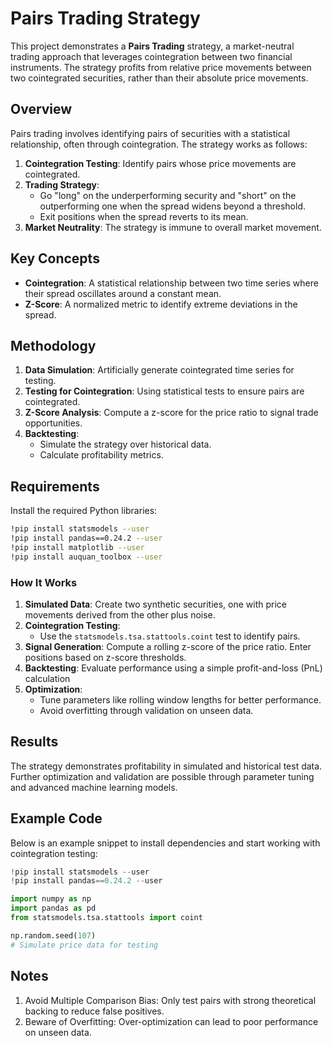 # Pairs Trading Strategy

This project demonstrates a **Pairs Trading** strategy, a market-neutral trading approach that leverages cointegration between two financial instruments. The strategy profits from relative price movements between two cointegrated securities, rather than their absolute price movements.

## Overview

Pairs trading involves identifying pairs of securities with a statistical relationship, often through cointegration. The strategy works as follows:

1. **Cointegration Testing**: Identify pairs whose price movements are cointegrated.
2. **Trading Strategy**:
   - Go "long" on the underperforming security and "short" on the outperforming one when the spread widens beyond a threshold.
   - Exit positions when the spread reverts to its mean.
3. **Market Neutrality**: The strategy is immune to overall market movement.

## Key Concepts

- **Cointegration**: A statistical relationship between two time series where their spread oscillates around a constant mean.
- **Z-Score**: A normalized metric to identify extreme deviations in the spread.

## Methodology

1. **Data Simulation**: Artificially generate cointegrated time series for testing.
2. **Testing for Cointegration**: Using statistical tests to ensure pairs are cointegrated.
3. **Z-Score Analysis**: Compute a z-score for the price ratio to signal trade opportunities.
4. **Backtesting**:
   - Simulate the strategy over historical data.
   - Calculate profitability metrics.

## Requirements

Install the required Python libraries:

```bash
!pip install statsmodels --user
!pip install pandas==0.24.2 --user
!pip install matplotlib --user
!pip install auquan_toolbox --user
```

### How It Works

1. **Simulated Data**: Create two synthetic securities, one with price movements derived from the other plus noise.
2. **Cointegration Testing**:
   - Use the `statsmodels.tsa.stattools.coint` test to identify pairs.
3. **Signal Generation**:
   Compute a rolling z-score of the price ratio.
   Enter positions based on z-score thresholds.
4. **Backtesting**:
   Evaluate performance using a simple profit-and-loss (PnL) calculation
5. **Optimization**:
   - Tune parameters like rolling window lengths for better performance.
   - Avoid overfitting through validation on unseen data.

## Results
   The strategy demonstrates profitability in simulated and historical test data. Further optimization and validation are possible through parameter tuning and advanced machine learning models.

## Example Code
Below is an example snippet to install dependencies and start working with cointegration testing:
```python
!pip install statsmodels --user  
!pip install pandas==0.24.2 --user

import numpy as np
import pandas as pd
from statsmodels.tsa.stattools import coint

np.random.seed(107)
# Simulate price data for testing
```

## Notes
1. Avoid Multiple Comparison Bias: Only test pairs with strong theoretical backing to reduce false positives.
2. Beware of Overfitting: Over-optimization can lead to poor performance on unseen data.